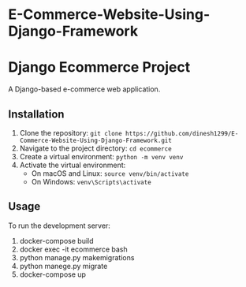 # E-Commerce-Website-Using-Django-Framework
# Django Ecommerce Project

A Django-based e-commerce web application.

## Installation

1. Clone the repository: `git clone https://github.com/dinesh1299/E-Commerce-Website-Using-Django-Framework.git`
2. Navigate to the project directory: `cd ecommerce`
3. Create a virtual environment: `python -m venv venv`
4. Activate the virtual environment:
   - On macOS and Linux: `source venv/bin/activate`
   - On Windows: `venv\Scripts\activate`
   
## Usage

To run the development server:
1. docker-compose build
2. docker exec -it ecommerce bash
3. python manage.py makemigrations
4. python manege.py migrate
5. docker-compose up

